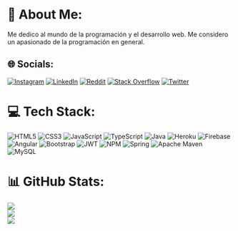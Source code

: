 # 💫 About Me:
Me dedico al mundo de la programación y el desarrollo web. Me considero un apasionado de la programación en general.


## 🌐 Socials:
[![Instagram](https://img.shields.io/badge/Instagram-%23E4405F.svg?logo=Instagram&logoColor=white)](https://instagram.com/Juuanxmoreno) [![LinkedIn](https://img.shields.io/badge/LinkedIn-%230077B5.svg?logo=linkedin&logoColor=white)](https://linkedin.com/in/Juuanxmoreno) [![Reddit](https://img.shields.io/badge/Reddit-%23FF4500.svg?logo=Reddit&logoColor=white)](https://reddit.com/user/Juuanxmoreno) [![Stack Overflow](https://img.shields.io/badge/-Stackoverflow-FE7A16?logo=stack-overflow&logoColor=white)](https://stackoverflow.com/users/20316720) [![Twitter](https://img.shields.io/badge/Twitter-%231DA1F2.svg?logo=Twitter&logoColor=white)](https://twitter.com/Juuanxmoreno) 

# 💻 Tech Stack:
![HTML5](https://img.shields.io/badge/html5-%23E34F26.svg?style=for-the-badge&logo=html5&logoColor=white) ![CSS3](https://img.shields.io/badge/css3-%231572B6.svg?style=for-the-badge&logo=css3&logoColor=white) ![JavaScript](https://img.shields.io/badge/javascript-%23323330.svg?style=for-the-badge&logo=javascript&logoColor=%23F7DF1E) ![TypeScript](https://img.shields.io/badge/typescript-%23007ACC.svg?style=for-the-badge&logo=typescript&logoColor=white) ![Java](https://img.shields.io/badge/java-%23ED8B00.svg?style=for-the-badge&logo=java&logoColor=white) ![Heroku](https://img.shields.io/badge/heroku-%23430098.svg?style=for-the-badge&logo=heroku&logoColor=white) ![Firebase](https://img.shields.io/badge/firebase-%23039BE5.svg?style=for-the-badge&logo=firebase) ![Angular](https://img.shields.io/badge/angular-%23DD0031.svg?style=for-the-badge&logo=angular&logoColor=white) ![Bootstrap](https://img.shields.io/badge/bootstrap-%23563D7C.svg?style=for-the-badge&logo=bootstrap&logoColor=white) ![JWT](https://img.shields.io/badge/JWT-black?style=for-the-badge&logo=JSON%20web%20tokens) ![NPM](https://img.shields.io/badge/NPM-%23000000.svg?style=for-the-badge&logo=npm&logoColor=white) ![Spring](https://img.shields.io/badge/spring-%236DB33F.svg?style=for-the-badge&logo=spring&logoColor=white) ![Apache Maven](https://img.shields.io/badge/Apache%20Maven-C71A36?style=for-the-badge&logo=Apache%20Maven&logoColor=white) ![MySQL](https://img.shields.io/badge/mysql-%2300f.svg?style=for-the-badge&logo=mysql&logoColor=white)
# 📊 GitHub Stats:
![](https://github-readme-stats.vercel.app/api?username=Juuanxmoreno&theme=dark&hide_border=true&include_all_commits=true&count_private=true)<br/>
![](https://github-readme-streak-stats.herokuapp.com/?user=Juuanxmoreno&theme=dark&hide_border=true)<br/>
![](https://github-readme-stats.vercel.app/api/top-langs/?username=Juuanxmoreno&theme=dark&hide_border=true&include_all_commits=true&count_private=true&layout=compact)

<!-- Proudly created with GPRM ( https://gprm.itsvg.in ) -->
